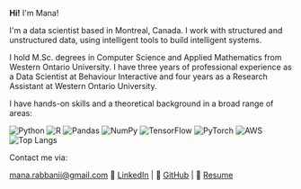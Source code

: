 **Hi!** I'm Mana! 

I'm a data scientist based in Montreal, Canada. I work with structured and unstructured data, using intelligent tools to build intelligent systems.

I hold M.Sc. degrees in Computer Science and Applied Mathematics from Western Ontario University. I have three years of professional experience as a Data Scientist at Behaviour Interactive and four years as a Research Assistant at Western Ontario University.

I have hands-on skills and a theoretical background in a broad range of areas:

![Python](https://img.shields.io/badge/Python-3670A0?style=for-the-badge&logo=python&logoColor=ffdd54)
![R](https://img.shields.io/badge/R-276DC3?style=for-the-badge&logo=r&logoColor=white)
![Pandas](https://img.shields.io/badge/Pandas-150458?style=for-the-badge&logo=pandas&logoColor=white)
![NumPy](https://img.shields.io/badge/NumPy-013243?style=for-the-badge&logo=numpy&logoColor=white)
![TensorFlow](https://img.shields.io/badge/TensorFlow-FF6F00?style=for-the-badge&logo=tensorflow&logoColor=white)
![PyTorch](https://img.shields.io/badge/PyTorch-EE4C2C?style=for-the-badge&logo=pytorch&logoColor=white)
![AWS](https://img.shields.io/badge/Amazon_AWS-232F3E?style=for-the-badge&logo=amazon-aws&logoColor=white)
![Top Langs](https://github-readme-stats.vercel.app/api/top-langs/?username=MahnazRabbani&layout=compact&theme=radical)


Contact me via: 

[mana.rabbanii@gmail.com](mailto:mana.rabbanii@gmail.com)
💼 <a  href="https://www.linkedin.com/in/MahnazRabbani/">LinkedIn</a> | 🔗 <a  href="https://github.com/MahnazRabbani">GitHub</a> | 📄 <a  href="https://example.com">Resume</a>

